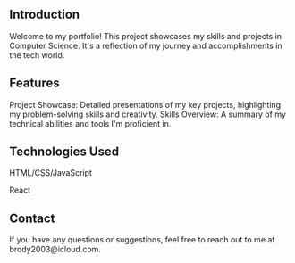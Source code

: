 <h2>Introduction</h2>
<p>Welcome to my portfolio! This project showcases my skills and projects in Computer Science. It's a reflection of my journey and accomplishments in the tech world.</p>


<h2>Features</h2>
Project Showcase: Detailed presentations of my key projects, highlighting my problem-solving skills and creativity.
Skills Overview: A summary of my technical abilities and tools I'm proficient in.

<h2>Technologies Used</h2>
<p>HTML/CSS/JavaScript</p>
<p>React</p>

<h2>Contact</h2>
If you have any questions or suggestions, feel free to reach out to me at brody2003@icloud.com.
